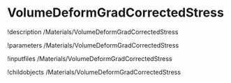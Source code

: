<!-- MOOSE Documentation Stub: Remove this when content is added. -->

# VolumeDeformGradCorrectedStress
!description /Materials/VolumeDeformGradCorrectedStress

!parameters /Materials/VolumeDeformGradCorrectedStress

!inputfiles /Materials/VolumeDeformGradCorrectedStress

!childobjects /Materials/VolumeDeformGradCorrectedStress
